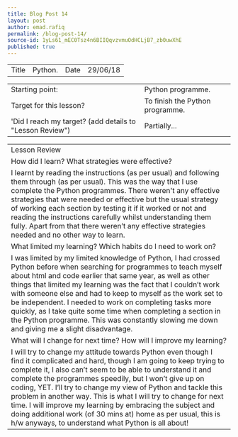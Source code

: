 ```yaml
---
title: Blog Post 14
layout: post
author: emad.rafiq
permalink: /blog-post-14/
source-id: 1yLs61_mEC0Tsz4n6BIIQqvzvmuOdHCLjB7_zb0uwXhE
published: true
---
```

<table>
  <tr>
    <td>Title</td>
    <td>Python.</td>
    <td>Date</td>
    <td>29/06/18</td>
  </tr>
</table>


<table>
  <tr>
    <td>Starting point:</td>
    <td>Python programme.</td>
  </tr>
  <tr>
    <td>Target for this lesson?</td>
    <td>To finish the Python programme.</td>
  </tr>
  <tr>
    <td>'Did I reach my target? 
(add details to "Lesson Review")</td>
    <td>Partially...</td>
  </tr>
</table>


 

<table>
  <tr>
    <td>Lesson Review</td>
  </tr>
  <tr>
    <td>How did I learn? What strategies were effective? </td>
  </tr>
  <tr>
    <td>I learnt by reading the instructions (as per usual) and following them through (as per usual). This was the way that I use complete the Python programmes. There weren't any effective strategies that were needed or effective but the usual strategy of working each section by testing it if it worked or not and reading the instructions carefully whilst understanding them fully. Apart from that there weren’t any effective strategies needed and no other way to learn.</td>
  </tr>
  <tr>
    <td>What limited my learning? Which habits do I need to work on? </td>
  </tr>
  <tr>
    <td>I was limited by my limited knowledge of Python, I had crossed Python before when searching for programmes to teach myself about html and code earlier that same year, as well as other things that limited my learning was the fact that I couldn’t work with someone else and had to keep to myself as the work set to be independent. I needed to work on completing tasks more quickly, as I take quite some time when completing a section in the Python programme. This was constantly slowing me down and giving me a slight disadvantage. </td>
  </tr>
  <tr>
    <td>What will I change for next time? How will I improve my learning?</td>
  </tr>
  <tr>
    <td>I will try to change my attitude towards Python even though I find it complicated and hard, though I am going to keep trying to complete it, I also can’t seem to be able to understand it and complete the programmes speedily, but I won’t give up on coding, YET. I’ll try to change my view of Python and tackle this problem in another way. This is what I will try to change for next time. I will improve my learning by embracing the subject and doing additional work (of 30 mins at) home as per usual, this is h/w anyways, to understand what Python is all about! </td>
  </tr>
</table>


